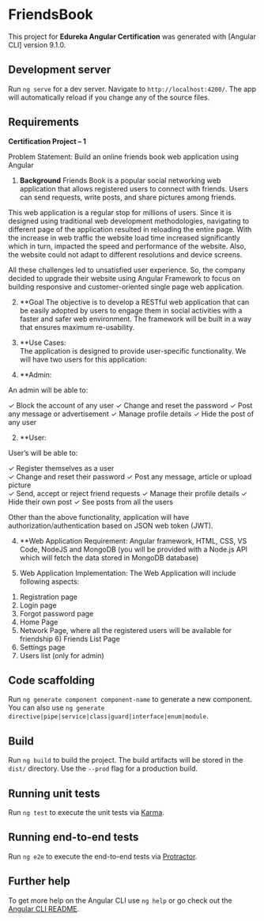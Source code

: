 # FriendsBook

This project for **Edureka Angular Certification** was generated with [Angular CLI] version 9.1.0.


## Development server

Run `ng serve` for a dev server. Navigate to `http://localhost:4200/`. The app will automatically reload if you change any of the source files.

## Requirements

**Certification Project – 1** 
 
Problem Statement: Build an online friends book web application using Angular   
 
1. **Background** 
Friends Book is a popular social networking web application that allows registered users to connect with friends. Users can send requests, write posts, and share pictures among friends.  
 
This web application is a regular stop for millions of users. Since it is designed using traditional web development methodologies, navigating to different page of the application resulted in reloading the entire page. With the increase in web traffic the website load time increased significantly which in turn, impacted the speed and performance of the website. Also, the website could not adapt to different resolutions and device screens. 
 
All these challenges led to unsatisfied user experience. So, the company decided to upgrade their website using Angular Framework to focus on building responsive and customer-oriented single page web application.  
 
2. **Goal 
The objective is to develop a RESTful web application that can be easily adopted by users to engage them in social activities with a faster and safer web environment. The framework will be built in a way that ensures maximum re-usability.  
 
 
3.	**Use Cases:  
The application is designed to provide user-specific functionality. We will have two users for this application: 
 
 
1.	**Admin: 
 
An admin will be able to: 
 
✓	Block the account of any user 
✓	Change and reset the password 
✓	Post any message or advertisement 
✓	Manage profile details 
✓	Hide the post of any user 
 
2.	**User: 
 
User’s will be able to: 
 
✓	Register themselves as a user  
✓	Change and reset their password 
✓	Post any message, article or upload picture  
✓	Send, accept or reject friend requests 
✓	Manage their profile details 
✓	Hide their own post 
✓	See posts from all the users 
 
Other than the above functionality, application will have authorization/authentication based on JSON web token (JWT).  
 
 
4.	**Web Application Requirement: 
Angular framework, HTML, CSS, VS Code, NodeJS and MongoDB (you will be provided with a Node.js API which will fetch the data stored in MongoDB database) 
 
5.	Web Application Implementation: 
The Web Application will include following aspects:  
1)	Registration page 
2)	Login page 
3)	Forgot password page 
4)	Home Page 
5)	Network Page, where all the registered users will be available for friendship 6) Friends List Page 
7)	Settings page 
8)	Users list (only for admin) 
 

## Code scaffolding

Run `ng generate component component-name` to generate a new component. You can also use `ng generate directive|pipe|service|class|guard|interface|enum|module`.

## Build

Run `ng build` to build the project. The build artifacts will be stored in the `dist/` directory. Use the `--prod` flag for a production build.

## Running unit tests

Run `ng test` to execute the unit tests via [Karma](https://karma-runner.github.io).

## Running end-to-end tests

Run `ng e2e` to execute the end-to-end tests via [Protractor](http://www.protractortest.org/).

## Further help

To get more help on the Angular CLI use `ng help` or go check out the [Angular CLI README](https://github.com/angular/angular-cli/blob/master/README.md).
